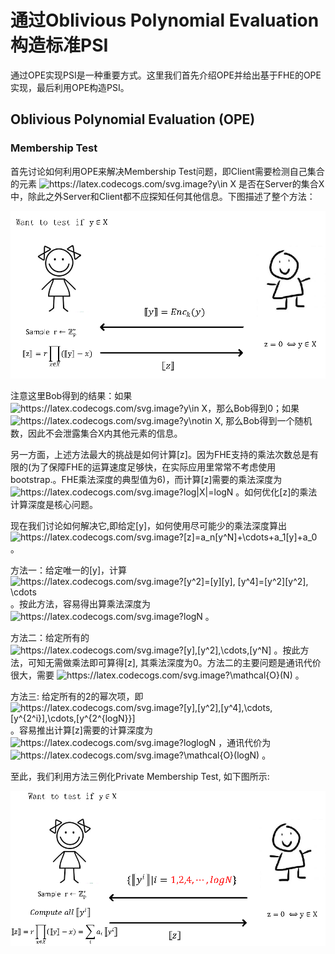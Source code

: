 # 通过Oblivious Polynomial Evaluation 构造标准PSI
通过OPE实现PSI是一种重要方式。这里我们首先介绍OPE并给出基于FHE的OPE实现，最后利用OPE构造PSI。

## Oblivious Polynomial Evaluation (OPE)
### Membership Test
首先讨论如何利用OPE来解决Membership Test问题，即Client需要检测自己集合的元素 <img src="https://latex.codecogs.com/svg.image?y\in&space;X" title="https://latex.codecogs.com/svg.image?y\in X" /> 是否在Server的集合X中，除此之外Server和Client都不应探知任何其他信息。下图描述了整个方法：
  <p align="center">
  <img src="fig/membership_test_ope.png" alt="animated" />
  </p>
  
  注意这里Bob得到的结果：如果 <img src="https://latex.codecogs.com/svg.image?y\in&space;X" title="https://latex.codecogs.com/svg.image?y\in X" />，那么Bob得到0；如果 <img src="https://latex.codecogs.com/svg.image?y\notin&space;X" title="https://latex.codecogs.com/svg.image?y\notin X" />, 那么Bob得到一个随机数，因此不会泄露集合X内其他元素的信息。
  
 另一方面，上述方法最大的挑战是如何计算[z]。因为FHE支持的乘法次数总是有限的(为了保障FHE的运算速度足够快，在实际应用里常常不考虑使用bootstrap.。FHE乘法深度的典型值为6)，而计算[z]需要的乘法深度为 <img src="https://latex.codecogs.com/svg.image?log|X|=logN" title="https://latex.codecogs.com/svg.image?log|X|=logN" /> 。如何优化[z]的乘法计算深度是核心问题。
 
 
 现在我们讨论如何解决它,即给定[y]，如何使用尽可能少的乘法深度算出 <img src="https://latex.codecogs.com/svg.image?[z]=a_n[y^N]&plus;\cdots&plus;a_1[y]&plus;a_0" title="https://latex.codecogs.com/svg.image?[z]=a_n[y^N]+\cdots+a_1[y]+a_0" />。
 
 方法一：给定唯一的[y]，计算 <img src="https://latex.codecogs.com/svg.image?[y^2]=[y][y],&space;[y^4]=[y^2][y^2],&space;\cdots" title="https://latex.codecogs.com/svg.image?[y^2]=[y][y], [y^4]=[y^2][y^2], \cdots" /> 。按此方法，容易得出算乘法深度为 <img src="https://latex.codecogs.com/svg.image?logN" title="https://latex.codecogs.com/svg.image?logN" /> 。
 
 方法二：给定所有的 <img src="https://latex.codecogs.com/svg.image?[y],[y^2],\cdots,[y^N]" title="https://latex.codecogs.com/svg.image?[y],[y^2],\cdots,[y^N]" /> 。按此方法，可知无需做乘法即可算得[z], 其乘法深度为0。方法二的主要问题是通讯代价很大，需要 <img src="https://latex.codecogs.com/svg.image?\mathcal{O}(N)" title="https://latex.codecogs.com/svg.image?\mathcal{O}(N)" /> 。
 
 方法三: 给定所有的2的幂次项，即 <img src="https://latex.codecogs.com/svg.image?[y],[y^2],[y^4],\cdots,[y^{2^i}],\cdots,[y^{2^{logN}}]" title="https://latex.codecogs.com/svg.image?[y],[y^2],[y^4],\cdots,[y^{2^i}],\cdots,[y^{2^{logN}}]" /> 。容易推出计算[z]需要的计算深度为 <img src="https://latex.codecogs.com/svg.image?loglogN" title="https://latex.codecogs.com/svg.image?loglogN" /> ，通讯代价为 <img src="https://latex.codecogs.com/svg.image?\mathcal{O}(logN)" title="https://latex.codecogs.com/svg.image?\mathcal{O}(logN)" /> 。
 
至此，我们利用方法三例化Private Membership Test, 如下图所示:

  <p align="center">
  <img src="fig/membership_test_ope2.png" alt="animated" width: "50%" />
  </p>
